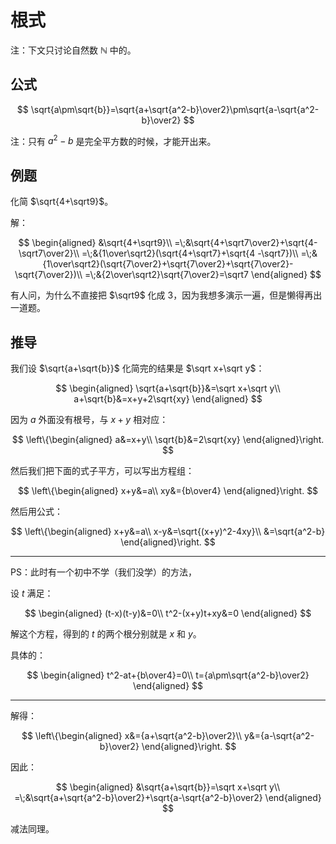 # 根式

注：下文只讨论自然数 $\mathbb N$ 中的。

## 公式

$$
\sqrt{a\pm\sqrt{b}}=\sqrt{a+\sqrt{a^2-b}\over2}\pm\sqrt{a-\sqrt{a^2-b}\over2}
$$

注：只有 $a^2-b$ 是完全平方数的时候，才能开出来。

## 例题

化简 $\sqrt{4+\sqrt9}$。

解：

$$
\begin{aligned}
&\sqrt{4+\sqrt9}\\
=\;&\sqrt{4+\sqrt7\over2}+\sqrt{4-\sqrt7\over2}\\
=\;&{1\over\sqrt2}(\sqrt{4+\sqrt7}+\sqrt{4
-\sqrt7})\\
=\;&{1\over\sqrt2}(\sqrt{7\over2}+\sqrt{7\over2}+\sqrt{7\over2}-\sqrt{7\over2})\\
=\;&{2\over\sqrt2}\sqrt{7\over2}=\sqrt7
\end{aligned}
$$

有人问，为什么不直接把 $\sqrt9$ 化成 $3$，因为我想多演示一遍，但是懒得再出一道题。

## 推导

我们设 $\sqrt{a+\sqrt{b}}$ 化简完的结果是 $\sqrt x+\sqrt y$：

$$
\begin{aligned}
\sqrt{a+\sqrt{b}}&=\sqrt x+\sqrt y\\
a+\sqrt{b}&=x+y+2\sqrt{xy}
\end{aligned}
$$

因为 $a$ 外面没有根号，与 $x+y$ 相对应：

$$
\left\{\begin{aligned}
a&=x+y\\
\sqrt{b}&=2\sqrt{xy}
\end{aligned}\right.
$$

然后我们把下面的式子平方，可以写出方程组：

$$
\left\{\begin{aligned}
x+y&=a\\
xy&={b\over4}
\end{aligned}\right.
$$

然后用公式：

$$
\left\{\begin{aligned}
x+y&=a\\
x-y&=\sqrt{(x+y)^2-4xy}\\
&=\sqrt{a^2-b}
\end{aligned}\right.
$$

---

PS：此时有一个初中不学（我们没学）的方法，

设 $t$ 满足：

$$
\begin{aligned}
(t-x)(t-y)&=0\\
t^2-(x+y)t+xy&=0
\end{aligned}
$$

解这个方程，得到的 $t$ 的两个根分别就是 $x$ 和 $y$。

具体的：

$$
\begin{aligned}
t^2-at+{b\over4}=0\\
t={a\pm\sqrt{a^2-b}\over2}
\end{aligned}
$$

---

解得：

$$
\left\{\begin{aligned}
x&={a+\sqrt{a^2-b}\over2}\\
y&={a-\sqrt{a^2-b}\over2}
\end{aligned}\right.
$$

因此：

$$
\begin{aligned}
&\sqrt{a+\sqrt{b}}=\sqrt x+\sqrt y\\
=\;&\sqrt{a+\sqrt{a^2-b}\over2}+\sqrt{a-\sqrt{a^2-b}\over2}
\end{aligned}
$$

减法同理。
